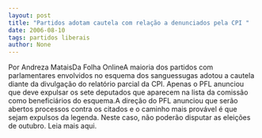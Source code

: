```yaml
---
layout: post
title: "Partidos adotam cautela com relação a denunciados pela CPI "
date: 2006-08-10
tags: partidos liberais
author: None
---
```

Por Andreza MataisDa Folha OnlineA maioria dos partidos com parlamentares envolvidos no esquema dos sanguessugas adotou a cautela diante da divulgação do relatório parcial da CPI. Apenas o PFL anunciou que deve expulsar os sete deputados que aparecem na lista da comissão como beneficiários do esquema.A direção do PFL anunciou que serão abertos processos contra os citados e o caminho mais provável é que sejam expulsos da legenda. Neste caso, não poderão disputar as eleições de outubro.
Leia mais aqui. 